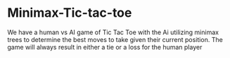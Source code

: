 # Minimax-Tic-tac-toe
We have a human vs AI game of Tic Tac Toe with the Ai utilizing minimax trees to determine the best moves to take given their current position. The game will always result in either a tie or a loss for the human player
